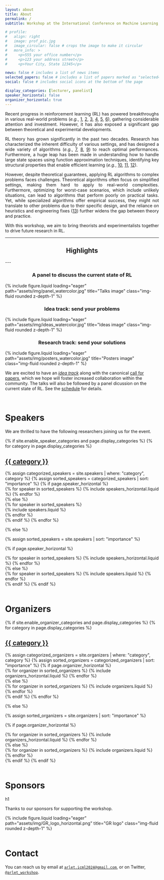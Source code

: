 ```yaml
---
layout: about
title: About
permalink: /
subtitle: Workshop at the International Conference on Machine Learning, <a href="https://icml.cc/virtual/2024/workshop/29964">Friday, the 26 of July 2024</a>. Vienna, Austria.

# profile:
#   align: right
#   image: prof_pic.jpg
#   image_circular: false # crops the image to make it circular
#   more_info: >
#     <p>555 your office number</p>
#     <p>123 your address street</p>
#     <p>Your City, State 12345</p>

news: false # includes a list of news items
selected_papers: false # includes a list of papers marked as "selected={true}"
social: false # includes social icons at the bottom of the page

display_categories: [lecturer, panelist]
speaker_horizontal: false
organizer_horizontal: true
---
```


<div style="text-align: justify">
Recent progress in reinforcement learning (RL) has powered breakthroughs in various real-world problems (<i>e.g.</i>, <a href="https://www.nature.com/articles/nature16961">1</a>, <a href="https://ieeexplore.ieee.org/document/8103164">2</a>, <a href="https://dl.acm.org/doi/abs/10.1145/3543846">3</a>, <a href="https://www.nature.com/articles/s41586-022-05172-4">4</a>, <a href="https://www.nature.com/articles/s41586-023-06004-9">5</a>, <a href="https://arxiv.org/abs/2102.11492">6</a>), gathering considerable attention and investment. However, it has also exposed a significant gap between theoretical and experimental developments. <br>
<p></p>
RL theory has grown significantly in the past two decades. Research has characterized the inherent difficulty of various settings, and has designed a wide variety of algorithms (<i>e.g.</i>, <a href="https://arxiv.org/abs/1807.03765">7</a>, <a href="https://arxiv.org/abs/2005.06392">8</a>, <a href="https://ieeexplore.ieee.org/document/9435807">9</a>) to reach optimal performances. Furthermore, a huge leap has been made in understanding how to handle large state spaces using function approximation techniques, identifying key structural properties that enable efficient learning (<i>e.g.</i>, <a href="https://arxiv.org/abs/1907.05388">10</a>, <a href="https://arxiv.org/abs/1910.03016">11</a>, <a href="https://arxiv.org/abs/2310.07811">12</a>). <br>
<p></p>
However, despite theoretical guarantees, applying RL algorithms to complex problems faces challenges. Theoretical algorithms often focus on simplified settings, making them hard to apply to real-world complexities. Furthermore, optimizing for worst-case scenarios, which include unlikely situations, can lead to algorithms that perform poorly on practical tasks. Yet, while specialized algorithms offer empirical success, they might not translate to other problems due to their specific design, and the reliance on heuristics and engineering fixes (<a href="https://iclr-blog-track.github.io/2022/03/25/ppo-implementation-details/">13</a>) further widens the gap between theory and practice. <br>
<p></p>
With this workshop, we aim to bring theorists and experimentalists together to drive future research in RL.
</div>

---
<h2 style="text-align:center;">Highlights</h2>
---

<div class="row">
    <div class="col-sm mt-3 mt-md-0">
        <h3 style="text-align:center;">A panel to discuss the current state of RL</h3>
        {% include figure.liquid loading="eager" path="assets/img/panel_watercolor.jpg" title="Talks image" class="img-fluid rounded z-depth-1" %}
    </div>
    <div class="col-sm mt-3 mt-md-0">
        <h3 style="text-align:center;">Idea track: send your problems</h3>
        {% include figure.liquid loading="eager" path="assets/img/ideas_watercolor.jpg" title="Ideas image" class="img-fluid rounded z-depth-1" %}
    </div>
    <div class="col-sm mt-3 mt-md-0">
        <h3 style="text-align:center;">Research track: send your solutions</h3>
        {% include figure.liquid loading="eager" path="assets/img/posters_watercolor.jpg" title="Posters image" class="img-fluid rounded z-depth-1" %}
    </div>
</div>

We are excited to have an <em>[idea track](cfi)</em> along with the canonical [call for papers](cfp), which we hope will foster increased collaboration within the community. The talks will also be followed by a panel dicussion on the current state of RL. See the [schedule](/schedule) for details.

<!-- Speakers -->
<br>
<h1><b>Speakers</b></h1>

We are thrilled to have the following researchers joining us for the event.

<div class="speakers">
{% if site.enable_speaker_categories and page.display_categories %}
  <!-- Display categorized speakers -->
  {% for category in page.display_categories %}
  <a id="{{ category }}" href=".#{{ category }}">
    <h2 class="category">{{ category }}</h2>
  </a>
  {% assign categorized_speakers = site.speakers | where: "category", category %}
  {% assign sorted_speakers = categorized_speakers | sort: "importance" %}
  <!-- Generate cards for each speaker -->
  {% if page.speaker_horizontal %}
  <div class="container">
    <div class="row row-cols-2">
    {% for speaker in sorted_speakers %}
      {% include speakers_horizontal.liquid %}
    {% endfor %}
    </div>
  </div>
  {% else %}
  <div class="d-flex justify-content-between">
    {% for speaker in sorted_speakers %}
      <div class="p-2">{% include speakers.liquid %}</div>
    {% endfor %}
  </div>
  {% endif %}
  {% endfor %}

{% else %}

<!-- Display speakers without categories -->

{% assign sorted_speakers = site.speakers | sort: "importance" %}

  <!-- Generate cards for each speaker -->

{% if page.speaker_horizontal %}

  <div class="container">
    <div class="row row-cols-2">
    {% for speaker in sorted_speakers %}
      {% include speakers_horizontal.liquid %}
    {% endfor %}
    </div>
  </div>
  {% else %}
  <div class="grid">
    {% for speaker in sorted_speakers %}
      {% include speakers.liquid %}
    {% endfor %}
  </div>
  {% endif %}
{% endif %}
</div>

<br>
<!-- Organizers -->
<h1><b>Organizers</b></h1>
<p> </p>
<div class="organizers">
{% if site.enable_organizer_categories and page.display_categories %}
  <!-- Display categorized organizers -->
  {% for category in page.display_categories %}
  <a id="{{ category }}" href=".#{{ category }}">
    <h2 class="category">{{ category }}</h2>
  </a>
  {% assign categorized_organizers = site.organizers | where: "category", category %}
  {% assign sorted_organizers = categorized_organizers | sort: "importance" %}
  <!-- Generate cards for each organizer -->
  {% if page.organizer_horizontal %}
  <div class="container">
    <div class="row row-cols-2">
    {% for organizer in sorted_organizers %}
      {% include organizers_horizontal.liquid %}
    {% endfor %}
    </div>
  </div>
  {% else %}
  <div class="grid">
    {% for organizer in sorted_organizers %}
      {% include organizers.liquid %}
    {% endfor %}
  </div>
  {% endif %}
  {% endfor %}

{% else %}

<!-- Display organizers without categories -->

{% assign sorted_organizers = site.organizers | sort: "importance" %}

  <!-- Generate cards for each organizer -->

{% if page.organizer_horizontal %}

  <div class="container">
    <div class="row row-cols-2">
    {% for organizer in sorted_organizers %}
      {% include organizers_horizontal.liquid %}
    {% endfor %}
    </div>
  </div>
  {% else %}
  <div class="grid">
    {% for organizer in sorted_organizers %}
      {% include organizers.liquid %}
    {% endfor %}
  </div>
  {% endif %}
{% endif %}
</div>

<br>
<h1><b>Sponsors</b></h1>h1

Thanks to our sponsors for supporting the workshop.

<div class="row">
    <div class="col-sm mt-3 mt-md-0">
        {% include figure.liquid loading="eager" path="assets/img/GR_logo_horizontal.png" title="GR logo" class="img-fluid rounded z-depth-1" %}
    </div>
</div>

<br>
<h1><b>Contact</b></h1>

You can reach us by email at [``arlet.icml2024@gmail.com``](mailto:arlet.icml2024@gmail.com), or on Twitter, [``@arlet_workshop``](https://twitter.com/arlet_workshop).
